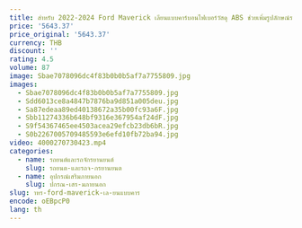 ```yaml
---
title: สําหรับ 2022-2024 Ford Maverick เลียนแบบคาร์บอนไฟเบอร์วัสดุ ABS ช่วยเพิ่มรูปลักษณ์รถภายในสติกเกอร์ฝาครอบพลาสติก
price: '5643.37'
price_original: '5643.37'
currency: THB
discount: ''
rating: 4.5
volume: 87
image: Sbae7078096dc4f83b0b0b5af7a7755809.jpg
images:
  - Sbae7078096dc4f83b0b0b5af7a7755809.jpg
  - Sdd6013ce8a4847b7876ba9d851a005deu.jpg
  - Sa87edeaa89ed40138672a35b00fc93a6F.jpg
  - Sbb11274336b648bf9316e367954af24dF.jpg
  - S9f54367465ee4503acea29efcb23db6bR.jpg
  - S0b2267005709485593e6efd10fb72ba94.jpg
video: 4000270730423.mp4
categories:
  - name: รถยนต์และรถจักรยานยนต์
    slug: รถยนต-และรถจ-กรยานยนต
  - name: อุปกรณ์เสริมภายนอก
    slug: ปกรณ-เสร-มภายนอก
slug: าหร-ford-maverick-เล-ยนแบบคาร
encode: oEBpcP0
lang: th
---
```

  
